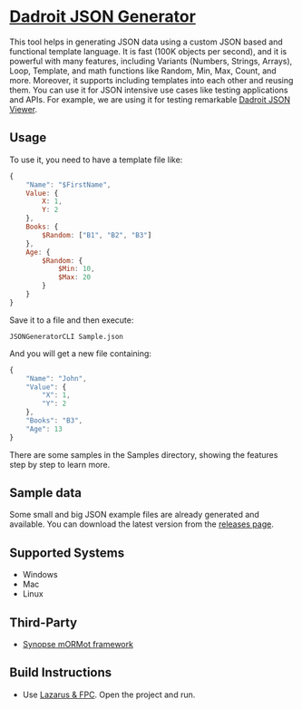 # [Dadroit JSON Generator][DOMAIN]

This tool helps in generating JSON data using a custom JSON based and functional template language.
It is fast (100K objects per second), and it is powerful with many features, including Variants (Numbers, Strings, Arrays), Loop, Template, and math functions like Random, Min, Max, Count, and more. Moreover, it supports including templates into each other and reusing them.
You can use it for JSON intensive use cases like testing applications and APIs. For example, we are using it for testing remarkable [Dadroit JSON Viewer][DOMAIN].

## Usage
To use it, you need to have a template file like:

```javascript
{
    "Name": "$FirstName",
    Value: {
        X: 1,
        Y: 2
    },
    Books: {
        $Random: ["B1", "B2", "B3"]
    },
    Age: {
        $Random: {
            $Min: 10,
            $Max: 20
        }
    }
}
```
Save it to a file and then execute:

```console
JSONGeneratorCLI Sample.json
```

And you will get a new file containing:

```javascript
{
    "Name": "John",
    "Value": {
        "X": 1,
        "Y": 2
    },
    "Books": "B3",
    "Age": 13
}
```

There are some samples in the Samples directory, showing the features step by step to learn more.

## Sample data

Some small and big JSON example files are already generated and available. You can download the latest version from the [releases page](https://github.com/DadroitOrganization/Generator/releases).

## Supported Systems
* Windows
* Mac
* Linux

## Third-Party
* [Synopse mORMot framework](https://github.com/synopse/mORMot)

## Build Instructions
* Use [Lazarus & FPC](https://www.lazarus-ide.org). Open the project and run.

[//]: # "LINKS"
[DOMAIN]: https://dadroit.com/
